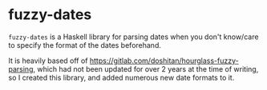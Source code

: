 # fuzzy-dates

`fuzzy-dates` is a Haskell library for parsing dates when you don't know/care to specify the format of the dates beforehand.

It is heavily based off of <https://gitlab.com/doshitan/hourglass-fuzzy-parsing>, which had not been updated for over 2 years at the time of writing, so I created this library, and added numerous new date formats to it.

